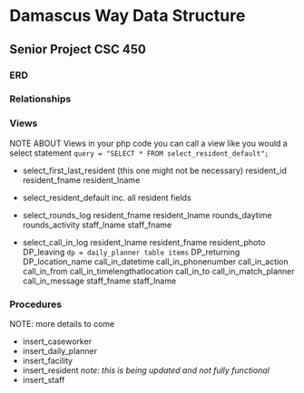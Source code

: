 # Damascus Way Data Structure

## Senior Project CSC 450

### ERD

### Relationships

### Views
NOTE ABOUT Views
in your php code you can call a view like you would a select statement
```query = "SELECT * FROM select_resident_default";```

- select_first_last_resident (this one might not be necessary)
  resident_id
  resident_fname
  resident_lname

- select_resident_default
  inc. all resident fields

- select_rounds_log
  resident_fname
  resident_lname
  rounds_daytime
  rounds_activity
  staff_lname
  staff_fname

- select_call_in_log
  resident_lname
  resident_fname
  resident_photo
  DP_leaving `dp = daily_planner table items`
  DP_returning
  DP_location_name
  call_in_datetime
  call_in_phonenumber
  call_in_action
  call_in_from
  call_in_timelengthatlocation
  call_in_to
  call_in_match_planner
  call_in_message
  staff_fname
  staff_lname
  
### Procedures
NOTE: more details to come

- insert_caseworker
- insert_daily_planner
- insert_facility
- insert_resident _note: this is being updated and not fully functional_
- insert_staff
